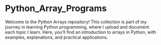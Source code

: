 # Python_Array_Programs
Welcome to the Python Arrays repository! This collection is part of my journey in learning Python programming, where I upload and document each topic I learn. Here, you’ll find an introduction to arrays in Python, with examples, explanations, and practical applications.
